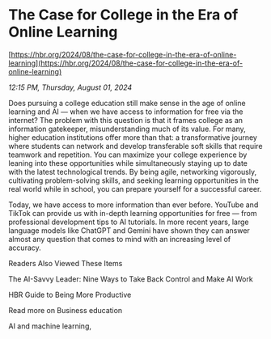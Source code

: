 # The Case for College in the Era of Online Learning

[https://hbr.org/2024/08/the-case-for-college-in-the-era-of-online-learning](https://hbr.org/2024/08/the-case-for-college-in-the-era-of-online-learning)

*12:15 PM, Thursday, August 01, 2024*

Does pursuing a college education still make sense in the age of online learning and AI — when we have access to information for free via the internet? The problem with this question is that it frames college as an information gatekeeper, misunderstanding much of its value. For many, higher education institutions offer more than that: a transformative journey where students can network and develop transferable soft skills that require teamwork and repetition. You can maximize your college experience by leaning into these opportunities while simultaneously staying up to date with the latest technological trends. By being agile, networking vigorously, cultivating problem-solving skills, and seeking learning opportunities in the real world while in school, you can prepare yourself for a successful career.

Today, we have access to more information than ever before. YouTube and TikTok can provide us with in-depth learning opportunities for free — from professional development tips to AI tutorials. In more recent years, large language models like ChatGPT and Gemini have shown they can answer almost any question that comes to mind with an increasing level of accuracy.

Readers Also Viewed These Items

The AI-Savvy Leader: Nine Ways to Take Back Control and Make AI Work

HBR Guide to Being More Productive

Read more on Business education

AI and machine learning,

